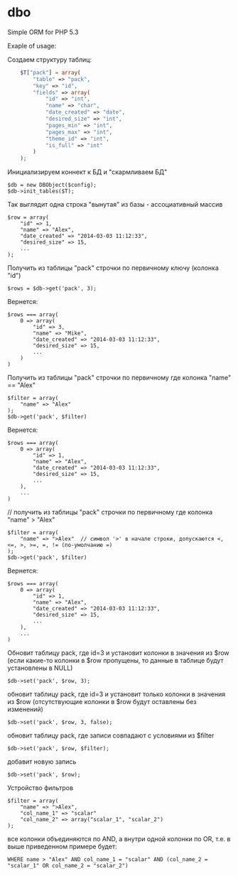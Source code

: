 dbo
===

Simple ORM for PHP 5.3

Exaple of usage:

Создаем структуру таблиц:

```php
	$T["pack"] = array(
	    "table" => "pack",
	    "key" => "id",
	    "fields" => array(
	        "id" => "int",
	        "name" => "char",
	        "date_created" => "date",
	        "desired_size" => "int",
	        "pages_min" => "int",
	        "pages_max" => "int",
	        "theme_id" => "int",
	        "is_full" => "int"
	    )
	);
```

Инициализируем коннект к БД и "скармливаем БД"

	$db = new DBObject($config);
	$db->init_tables($T);

Так выглядит одна строка "вынутая" из базы - ассоциативный массив

	$row = array(
	    "id" => 1,
	    "name" => "Alex",
	    "date_created" => "2014-03-03 11:12:33",
	    "desired_size" => 15,
	    ...
	);

Получить из таблицы "pack" строчки по первичному ключу (колонка "id")

	$rows = $db->get('pack', 3); 

Вернется:	

	$rows === array(
		0 => array(
		    "id" => 3,
		    "name" => "Mike",
		    "date_created" => "2014-03-03 11:12:33",
		    "desired_size" => 15,
			...
		)
	)

Получить из таблицы "pack" строчки по первичному где колонка "name" == "Alex"

	$filter = array(
		"name" => "Alex"
	);
	$db->get('pack', $filter) 

Вернется:

	$rows === array(
		0 => array(
		    "id" => 1,
		    "name" => "Alex",
		    "date_created" => "2014-03-03 11:12:33",
		    "desired_size" => 15,
			...
		),
		...
	)

// получить из таблицы "pack" строчки по первичному где колонка "name" > "Alex"

	$filter = array(
		"name" => ">Alex"  // символ '>' в начале строки, допускаются <, <=, >, >=, =, != (по-умолчанию =)
	);
	$db->get('pack', $filter) 

Вернется:

	$rows === array(
		0 => array(
		    "id" => 1,
		    "name" => "Alex",
		    "date_created" => "2014-03-03 11:12:33",
		    "desired_size" => 15,
			...
		),
		...
	)


Обновит таблицу pack, где id=3 и установит колонки в значения из $row (если какие-то колонки в $row пропущены, то данные в таблице будут установлены в NULL)

	$db->set('pack', $row, 3); 

обновит таблицу pack, где id=3 и установит только колонки в значения из $row (отсутствующие колонки в $row будут оставлены без изменений)

	$db->set('pack', $row, 3, false); 

обновит таблицу pack, где записи совпадают с условиями из $filter

	$db->set('pack', $row, $filter); 

добавит новую запись

	$db->set('pack', $row); 


Устройство фильтров

	$filter = array(
		"name" => ">Alex",
		"col_name_1" => "scalar"
		"col_name_2" => array("scalar_1", "scalar_2")
	);

все колонки объединяются по AND, а внутри одной колонки по OR, т.е. в выше приведенном примере будет:

	WHERE name > "Alex" AND col_name_1 = "scalar" AND (col_name_2 = "scalar_1" OR col_name_2 = "scalar_2")

